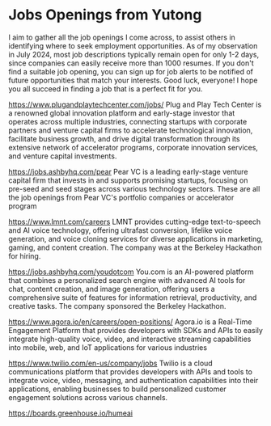 # Jobs Openings from Yutong
I aim to gather all the job openings I come across, to assist others in identifying where to seek employment opportunities. As of my observation in July 2024, most job descriptions typically remain open for only 1-2 days, since companies can easily receive more than 1000 resumes. If you don't find a suitable job opening, you can sign up for job alerts to be notified of future opportunities that match your interests. Good luck, everyone! I hope you all succeed in finding a job that is a perfect fit for you. 

https://www.plugandplaytechcenter.com/jobs/
Plug and Play Tech Center is a renowned global innovation platform and early-stage investor that operates across multiple industries, connecting startups with corporate partners and venture capital firms to accelerate technological innovation, facilitate business growth, and drive digital transformation through its extensive network of accelerator programs, corporate innovation services, and venture capital investments.

https://jobs.ashbyhq.com/pear
Pear VC is a leading early-stage venture capital firm that invests in and supports promising startups, focusing on pre-seed and seed stages across various technology sectors. These are all the job openings from Pear VC's portfolio companies or accelerator program

https://www.lmnt.com/careers
LMNT provides cutting-edge text-to-speech and AI voice technology, offering ultrafast conversion, lifelike voice generation, and voice cloning services for diverse applications in marketing, gaming, and content creation. The company was at the Berkeley Hackathon for hiring.

https://jobs.ashbyhq.com/youdotcom
You.com is an AI-powered platform that combines a personalized search engine with advanced AI tools for chat, content creation, and image generation, offering users a comprehensive suite of features for information retrieval, productivity, and creative tasks. The company sponsored the Berkeley Hackathon.

https://www.agora.io/en/careers/open-positions/
Agora.io is a Real-Time Engagement Platform that provides developers with SDKs and APIs to easily integrate high-quality voice, video, and interactive streaming capabilities into mobile, web, and IoT applications for various industries

https://www.twilio.com/en-us/company/jobs
Twilio is a cloud communications platform that provides developers with APIs and tools to integrate voice, video, messaging, and authentication capabilities into their applications, enabling businesses to build personalized customer engagement solutions across various channels.

https://boards.greenhouse.io/humeai

